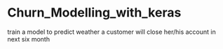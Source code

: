 # Churn_Modelling_with_keras
train a model to predict weather a customer will close her/his account in next six month
